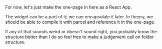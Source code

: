 For now, let's just make the one-page in here as a React App.

The widget can be a part of it; we can encapsulate it later. In theory, we should be able to compile it with parcel and reference it in the one-page.

If any of that sounds weird or doesn't sound right, you probably know the structure better than I do so feel free to make a judgement call on folder structure.